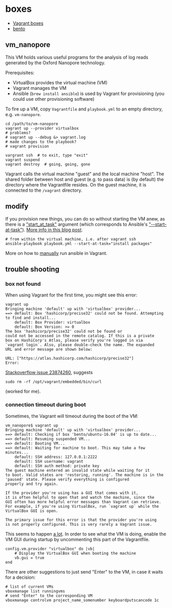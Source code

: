# boxes

* [Vagrant boxes](https://www.vagrantup.com/docs/boxes.html)
* [bento](https://github.com/chef/bento)

## vm_nanopore

This VM holds various useful programs for the analysis of log reads generated by the Oxford Nanopore technology.

Prerequisites:

* VirtualBox provides the virtual machine (VM)
* Vagrant manages the VM
* Ansible (`brew install ansible`) is used by Vagrant for provisioning (you could use other provisioning software)

To fire up a VM, copy `Vagrantfile` and `playbook.yml` to an empty directory, e.g. `vm-nanopore`. 

```
cd /path/to/vm-nanopore
vagrant up --provider virtualbox
# problems?
# vagrant up --debug &> vagrant.log
# made changes to the playbook?
# vagrant provision

vargrant ssh  # to exit, type "exit"
vagrant suspend
vagrant destroy  # going, going, gone
```

Vagrant calls the virtual machine "guest" and the local machine "host". The shared folder between host and guest (e.g. to pass data) is (by default) the directory where the Vagrantfile resides. On the guest machine, it is connected to the `/vagrant` directory. 

## modify

If you provision new things, you can do so without starting the VM anew, as there is a ["start_at_task"](https://www.vagrantup.com/docs/provisioning/ansible_common.html) argument (which corresponds to Ansible's ["--start-at-task"](http://docs.ansible.com/ansible/playbooks_startnstep.html#start-at-task)). [More info in this blog post](http://rosstuck.com/slightly-faster-ansible-testing-with-vagrant/).

```
# from within the virtual machine, i.e. after vagrant ssh
ansible-playbook playbook.yml --start-at-task="install packages"
```

More on how to [manually](http://docs.ansible.com/ansible/guide_vagrant.html) run ansible in Vagrant.

## trouble shooting

### box not found

When using Vagrant for the first time, you might see this error:

```
vagrant up
Bringing machine 'default' up with 'virtualbox' provider...
==> default: Box 'hashicorp/precise32' could not be found. Attempting to find and install...
    default: Box Provider: virtualbox
    default: Box Version: >= 0
The box 'hashicorp/precise32' could not be found or
could not be accessed in the remote catalog. If this is a private
box on HashiCorp's Atlas, please verify you're logged in via
`vagrant login`. Also, please double-check the name. The expanded
URL and error message are shown below:

URL: ["https://atlas.hashicorp.com/hashicorp/precise32"]
Error:

```

[Stackoverflow issue 23874260](http://stackoverflow.com/questions/23874260/error-when-trying-vagrant-up), suggests

```
sudo rm -rf /opt/vagrant/embedded/bin/curl
```

(worked for me).

### connection timeout during boot

Sometimes, the Vagrant will timeout during the boot of the VM:

```
vm_nanopore$ vagrant up
Bringing machine 'default' up with 'virtualbox' provider...
==> default: Checking if box 'bento/ubuntu-16.04' is up to date...
==> default: Resuming suspended VM...
==> default: Booting VM...
==> default: Waiting for machine to boot. This may take a few minutes...
    default: SSH address: 127.0.0.1:2222
    default: SSH username: vagrant
    default: SSH auth method: private key
The guest machine entered an invalid state while waiting for it
to boot. Valid states are 'restoring, running'. The machine is in the
'paused' state. Please verify everything is configured
properly and try again.

If the provider you're using has a GUI that comes with it,
it is often helpful to open that and watch the machine, since the
GUI often has more helpful error messages than Vagrant can retrieve.
For example, if you're using VirtualBox, run `vagrant up` while the
VirtualBox GUI is open.

The primary issue for this error is that the provider you're using
is not properly configured. This is very rarely a Vagrant issue.
```

This seems to happen [a lot](http://stackoverflow.com/questions/22575261/vagrant-stuck-connection-timeout-retrying). In order to see what the VM is doing, enable the VM GUI during startup by uncommenting this part of the Vagrantfile.

```
config.vm.provider "virtualbox" do |vb|
    # Display the VirtualBox GUI when booting the machine
    vb.gui = true
end
```

There are other suggestions to just send "Enter" to the VM, in case it waits for a decision:

```
# list of current VMs
vboxmanage list runningvms
# send "Enter" to the corresponding VM
vboxmanage controlvm project_name_somenumber keyboardputscancode 1c
```
